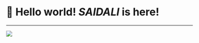 # :wave: Hello world! *SAIDALI* is here!
___

![](https://cdn.dribbble.com/users/2131993/screenshots/4948736/thoughtworks-gif_dribbble.gif)
